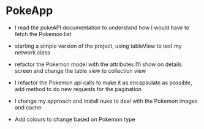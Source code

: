 # PokeApp

- I read the pokeAPI documentation to understand how I would have to fetch the Pokemon list

- starting a simple version of the project, using tableView to test my network class

- refactor the Pokemon model with the attributes I’ll show on details screen and change the table view to collection view

- I refactor the Pokemon api calls to make it as encapsulate as possible, add method to do new requests for the pagination

- I change my approach and install nuke to deal with the Pokemon images and cache

- Add colours to change based on Pokemon type
